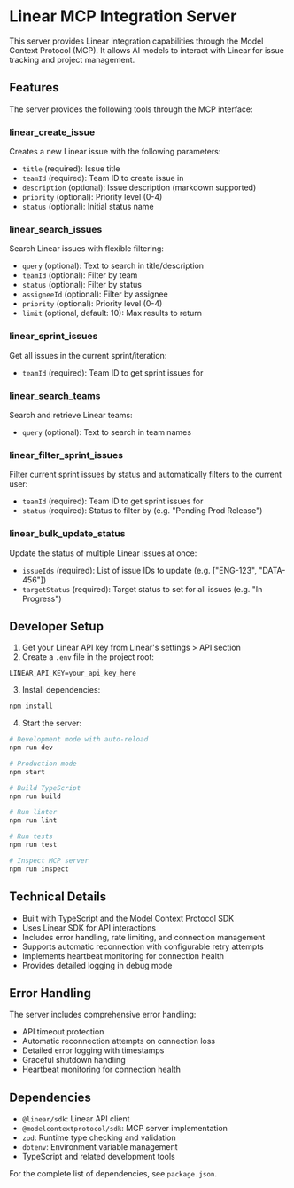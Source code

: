 # Linear MCP Integration Server

This server provides Linear integration capabilities through the Model Context Protocol (MCP). It allows AI models to interact with Linear for issue tracking and project management.

## Features

The server provides the following tools through the MCP interface:

### linear_create_issue
Creates a new Linear issue with the following parameters:
- `title` (required): Issue title
- `teamId` (required): Team ID to create issue in
- `description` (optional): Issue description (markdown supported)
- `priority` (optional): Priority level (0-4)
- `status` (optional): Initial status name

### linear_search_issues
Search Linear issues with flexible filtering:
- `query` (optional): Text to search in title/description
- `teamId` (optional): Filter by team
- `status` (optional): Filter by status
- `assigneeId` (optional): Filter by assignee
- `priority` (optional): Priority level (0-4)
- `limit` (optional, default: 10): Max results to return

### linear_sprint_issues
Get all issues in the current sprint/iteration:
- `teamId` (required): Team ID to get sprint issues for

### linear_search_teams
Search and retrieve Linear teams:
- `query` (optional): Text to search in team names

### linear_filter_sprint_issues
Filter current sprint issues by status and automatically filters to the current user:
- `teamId` (required): Team ID to get sprint issues for
- `status` (required): Status to filter by (e.g. "Pending Prod Release")

### linear_bulk_update_status
Update the status of multiple Linear issues at once:
- `issueIds` (required): List of issue IDs to update (e.g. ["ENG-123", "DATA-456"])
- `targetStatus` (required): Target status to set for all issues (e.g. "In Progress")

## Developer Setup

1. Get your Linear API key from Linear's settings > API section
2. Create a `.env` file in the project root:
```
LINEAR_API_KEY=your_api_key_here
```

3. Install dependencies:
```bash
npm install
```

4. Start the server:
```bash
# Development mode with auto-reload
npm run dev

# Production mode
npm start

# Build TypeScript
npm run build

# Run linter
npm run lint

# Run tests
npm run test

# Inspect MCP server
npm run inspect
```

## Technical Details

- Built with TypeScript and the Model Context Protocol SDK
- Uses Linear SDK for API interactions
- Includes error handling, rate limiting, and connection management
- Supports automatic reconnection with configurable retry attempts
- Implements heartbeat monitoring for connection health
- Provides detailed logging in debug mode

## Error Handling

The server includes comprehensive error handling:
- API timeout protection
- Automatic reconnection attempts on connection loss
- Detailed error logging with timestamps
- Graceful shutdown handling
- Heartbeat monitoring for connection health

## Dependencies

- `@linear/sdk`: Linear API client
- `@modelcontextprotocol/sdk`: MCP server implementation
- `zod`: Runtime type checking and validation
- `dotenv`: Environment variable management
- TypeScript and related development tools

For the complete list of dependencies, see `package.json`.

